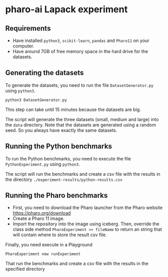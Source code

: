 # pharo-ai Lapack experiment

## Requirements

- Have installed `python3`, `scikit-learn`, `pandas` and `Pharo11` on your computer.
- Have around 7GB of free memory space in the hard drive for the datasets.

## Generating the datasets

To generate the datasets, you need to run the file `DatasetGenerator.py` using `python3`.

```
python3 DatasetGenerator.py
```

This step can take until 15 minutes because the datasets are big.

The script will generate the three datasets (small, medium and large) into the `data` directory.
Note that the datasets are generated using a random seed. So you always have exactly the same datasets.

## Running the Python benchmarks

To run the Python benchmarks, you need to execute the file `PythonExperiment.py` using `python3`.

The script will run the benchmarks and create a csv file with the results in the directory `./experiment-results/python-results.csv`

## Running the Pharo benchmarks

- First, you need to download the Pharo launcher from the Pharo website https://pharo.org/download
- Create a Pharo 11 image.
- Import the repository into the image using iceberg.
Then, override the class side method `PharoExperiment >> fileName` to return an string that will contain where to store the result csv file.

Finally, you need execute in a Playground

```st
PharoExperiment new runExperiment
```

That run the benchmarks and create a csv file with the results in the specified directory
